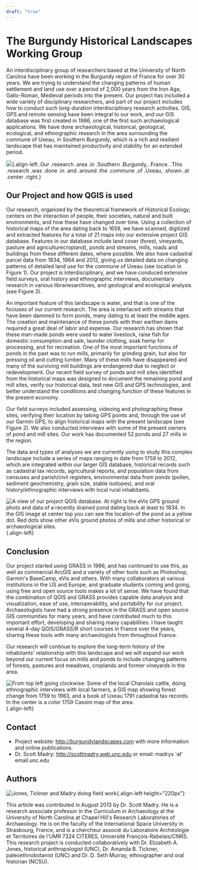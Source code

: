 ```yaml
---
draft: "true"
---
```


# The Burgundy Historical Landscapes Working Group

An interdisciplinary group of researchers based at the University of
North Carolina have been working in the Burgundy region of France for
over 30 years. We are trying to understand the changing patterns of
human settlement and land use over a period of 2,000 years from the Iron
Age, Gallo-Roman, Medieval periods into the present. Our project has
included a wide variety of disciplinary researchers, and part of our
project includes how to conduct such long-duration interdisciplinary
research activities. GIS, GPS and remote sensing have been integral to
our work, and our GIS database was first created in 1986, one of the
first such archaeological applications. We have done archaeological,
historical, geological, ecological, and ethnographic research in the
area surrounding the commune of Uxeau, in Southern Burgundy, which is a
rich and resilient landscape that has maintained productivity and
stability for an extended period.

![](./images/france_burgundy.jpg){.align-left .Our .research .area .in
.Southern .Burgundy, .France. .This .research .was .done .in .and
.around .the .commune .of .Uxeau, .shown .at .center .right.}

## Our Project and how QGIS is used

Our research, organized by the theoretical framework of Historical
Ecology, centers on the interaction of people, their societies, natural
and built environments, and how these have changed over time. Using a
collection of historical maps of the area dating back to 1659, we have
scanned, digitized and extracted features for a total of 21 maps into
our extensive project GIS database. Features in our database include
land cover (forest, vineyards, pasture and agriculturecropland), ponds
and streams, mills, roads and buildings from these different dates,
where possible. We also have cadastral parcel data from 1834, 1964 and
2012, giving us detailed data on changing patterns of detailed land use
for the commune of Uxeau (see location in Figure 1). Our project is
interdisciplinary, and we have conduced extensive field surveys, oral
history and ethnographic interviews, documentary research in various
librariesarchives, and geological and ecological analysis (see Figure
3).

An important feature of this landscape is water, and that is one of the
fociuses of our current research. The area is interlaced with streams
that have been dammed to form ponds, many dating to at least the middle
ages. The creation and maintenance of these ponds with their earthen
dams required a great deal of labor and expense. Our research has shown
that these man-made ponds were used to water livestock, raise fish for
domestic consumption and sale, launder clothing, soak hemp for
processing, and for recreation. One of the most important functions of
ponds in the past was to run mills, primarily for grinding grain, but
also for pressing oil and cutting lumber. Many of these mills have
disappeared and many of the surviving mill buildings are endangered due
to neglect or redevelopment. Our recent field survey of ponds and mill
sites identified from the historical maps was designed to document the
remaining pond and mill sites, verify our historical data, test new GIS
and GPS technologies, and better understand the conditions and changing
function of these features in the present economy.

Our field surveys included assessing, videoing and photographing these
sites, verifying their location by taking GPS points and, through the
use of our Garmin GPS, to align historical maps with the present
landscape (see Figure 2). We also conducted interviews with some of the
present owners of pond and mill sites. Our work has documented 52 ponds
and 27 mills in the region.

The data and types of analyses we are currently using to study this
complex landscape include a series of maps ranging in date from 1759 to
2012, which are integrated within our larger GIS database, historical
records such as cadastral tax records, agricultural reports, and
population data from censuses and parish/civil registers, environmental
data from ponds (pollen, sediment geochemistry, grain size, stable
isotopes), and oral history/ethnographic interviews with local rural
inhabitants.

![A view of our project QGIS database. At right is the eVis GPS ground
photo and data of a recently drained pond dating back at least to 1834.
In the GIS image at center top you can see the location of the pond as a
yellow dot. Red dots show other eVis ground photos of mills and other
historical or archaeological
sites.](./images/france_burgundy2.jpg){.align-left}

## Conclusion

Our project started using GRASS in 1986, and has continued to use this,
as well as commercial ArcGIS and a variety of other tools such as
Photoshop, Garmin's BaseCamp, eVis and others. With many collaborators
at various institutions in the US and Europe, and graduate students
coming and going, using free and open source tools makes a lot of sense.
We have found that the combination of QGIS and GRASS provides capable
data analysis and visualization, ease of use, interoperability, and
portability for our project. Archaeologists have had a strong presence
in the GRASS and open source GIS communities for many years, and have
contributed much to this important effort, developing and sharing many
capabilities. I have taught several 4-day QGIS/GRASS/R short courses in
France over the years, sharing these tools with many archaeologists from
throughout France.

Our research will continue to explore the long-term history of the
inhabitants' relationship with this landscape and we will expand our
work beyond our current focus on mills and ponds to include changing
patterns of forests, pastures and meadows, croplands and former
vineyards in the area.

![From top left going clockwise: Some of the local Charolais cattle,
doing ethnographic interviews with local farmers, a GIS map showing
forest change from 1759 to 1983, and a book of Uxeau 1791 cadastral tax
records. In the center is a color 1759 Cassini map of the
area.](./images/france_burgundy3.jpg){.align-left}

## Contact

-   Project website: <http://burgundylandscapes.com> with more
    information and online publications.
-   Dr. Scott Madry: <http://scottmadry.web.unc.edu> or email: madrys
    'at' email.unc.edu

## Authors

![Jones, Tickner and Madry doing field
work](./images/france_burgundy4.png){.align-left height="220px"}

This article was contributed in August 2013 by Dr. Scott Madry. He is a
research associate professor in the Curriculum in Archaeology at the
University of North Carolina at Chapel Hill's Research Laboratories of
Archaeology. He is on the faculty of the International Space University
in Strasbourg, France, and is a chercheur associé du Laboratoire
Archéologie et Territoires de l\'UMR 7324 CITERES, Université
François-Rabelais/CNRS. This research project is conducted
collaboratively with Dr. Elizabeth A. Jones, historical anthropologist
(UNC), Dr. Amanda B. Tickner, paleoethnobotanist (UNC) and Dr. D. Seth
Murray, ethnographer and oral historian (NCSU).
